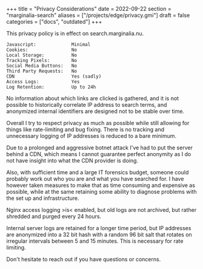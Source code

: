 +++
title = "Privacy Considerations"
date = 2022-09-22
section = "marginalia-search"
aliases = ["/projects/edge/privacy.gmi"]
draft = false
categories = ["docs", "outdated"]
+++


This privacy policy is in effect on search.marginalia.nu.

```
Javascript:             Minimal
Cookies:                No
Local Storage:          No
Tracking Pixels:        No
Social Media Buttons:   No
Third Party Requests:   No
CDN                     Yes (sadly)
Access Logs:            Yes
Log Retention:          Up to 24h
```

No information about which links are clicked is gathered, and it is not possible to historically correlate IP address to search terms, and anonymized internal identifiers are designed not to be stable over time. 

Overall I try to respect privacy as much as possible while still allowing for things like rate-limiting and bug fixing. There is no tracking and unnecessary logging of IP addresses is reduced to a bare minimum. 

Due to a prolonged and aggressive botnet attack I've had to put the server behind a CDN, which means I cannot guarantee perfect anonymity as I do not have insight into what the CDN provider is doing.

Also, with sufficient time and a large IT forensics budget, someone could probably work out who you are and what you have searched for. I have however taken measures to make that as time consuming and expensive as possible, while at the same retaining some ability to diagnose problems with the set up and infrastructure.

Nginx access logging >is< enabled, but old logs are not archived, but rather shredded and purged every 24 hours.

Internal server logs are retained for a longer time period, but IP addresses are anonymized into a 32 bit hash with a random 96 bit salt that rotates on irregular intervals between 5 and 15 minutes.  This is necessary for rate limiting. 

Don't hesitate to reach out if you have questions or concerns.
